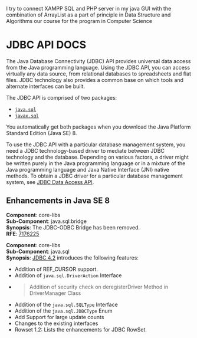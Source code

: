 
I try to connect XAMPP SQL and PHP server in my java GUI
with the combination of ArrayList as a part of principle in Data Structure and Algorithms our course for the program in Computer Science 

# JDBC API DOCS

The Java Database Connectivity (JDBC) API provides universal data access from the Java programming language. Using the JDBC API, you can access virtually any data source, from relational databases to spreadsheets and flat files. JDBC technology also provides a common base on which tools and alternate interfaces can be built.

The JDBC API is comprised of two packages:

-   [`java.sql`](https://docs.oracle.com/javase/8/docs/api/java/sql/package-summary.html)
-   [`javax.sql`](https://docs.oracle.com/javase/8/docs/api/javax/sql/package-summary.html)

You automatically get both packages when you download the Java Platform Standard Edition (Java SE) 8.

To use the JDBC API with a particular database management system, you need a JDBC technology-based driver to mediate between JDBC technology and the database. Depending on various factors, a driver might be written purely in the Java programming language or in a mixture of the Java programming language and Java Native Interface (JNI) native methods. To obtain a JDBC driver for a particular database management system, see  [JDBC Data Access API](http://www.oracle.com/technetwork/java/javase/tech/index-jsp-136101.html).

## Enhancements in Java SE 8

**Component**: core-libs  
**Sub-Component**: java.sql:bridge  
**Synopsis**: The JDBC-ODBC Bridge has been removed.  
**RFE**:  [7176225](http://bugs.java.com/bugdatabase/view_bug.do?bug_id=7176225)

**Component**: core-libs  
**Sub-Component**: java.sql  
**Synopsis**:  [JDBC 4.2](https://docs.oracle.com/javase/8/docs/technotes/guides/jdbc/jdbc_42.html)  introduces the following features:

-   Addition of REF_CURSOR support.
-   Addition of  `java.sql.DriverAction`  Interface
-   >Addition of security check on deregisterDriver Method in DriverManager Class
-   Addition of the  `java.sql.SQLType`  Interface
-   Addition of the  `java.sql.JDBCType`  Enum
-   Add Support for large update counts
-   Changes to the existing interfaces
-   Rowset 1.2: Lists the enhancements for JDBC RowSet.

